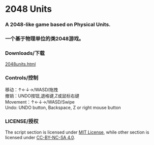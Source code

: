 # 2048 Units
### A 2048-like game based on Physical Units.
### 一个基于物理单位的类2048游戏。

### Downloads/下载  

[2048units.html](2048units.html)

### Controls/控制  
移动：↑←↓→/WASD/拖拽  
撤销：UNDO按钮,退格键,Z或鼠标右键  
Movement：↑←↓→/WASD/Swipe  
Undo: UNDO button, Backspace, Z or right mouse button  



### LICENSE/授权  
The script section is licensed under [MIT License](https://mit-license.org/), while other section is licensed under [CC-BY-NC-SA 4.0](https://creativecommons.org/licenses/by-nc-sa/4.0/).  